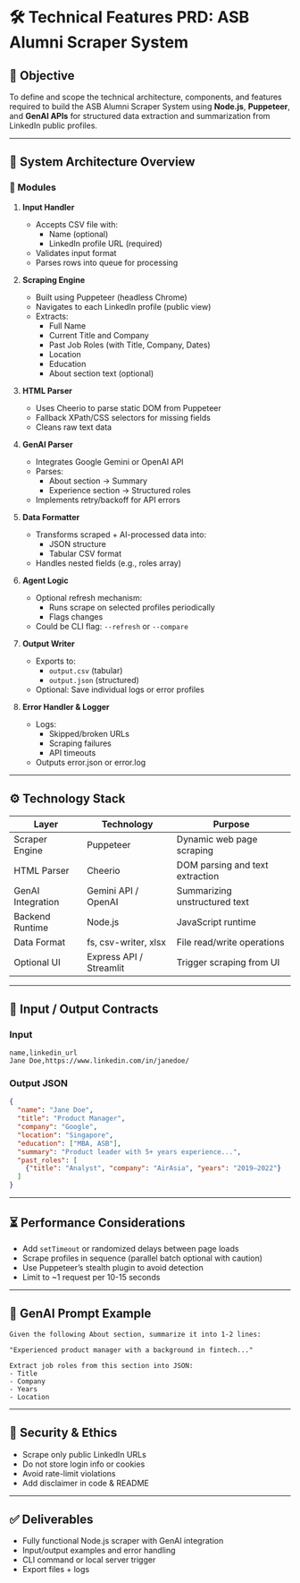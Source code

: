 # 🛠 Technical Features PRD: ASB Alumni Scraper System

## 📌 Objective

To define and scope the technical architecture, components, and features required to build the ASB Alumni Scraper System using **Node.js**, **Puppeteer**, and **GenAI APIs** for structured data extraction and summarization from LinkedIn public profiles.

---

## 🔧 System Architecture Overview

### 🧱 Modules

1. **Input Handler**
   - Accepts CSV file with:
     - Name (optional)
     - LinkedIn profile URL (required)
   - Validates input format
   - Parses rows into queue for processing

2. **Scraping Engine**
   - Built using Puppeteer (headless Chrome)
   - Navigates to each LinkedIn profile (public view)
   - Extracts:
     - Full Name
     - Current Title and Company
     - Past Job Roles (with Title, Company, Dates)
     - Location
     - Education
     - About section text (optional)

3. **HTML Parser**
   - Uses Cheerio to parse static DOM from Puppeteer
   - Fallback XPath/CSS selectors for missing fields
   - Cleans raw text data

4. **GenAI Parser**
   - Integrates Google Gemini or OpenAI API
   - Parses:
     - About section → Summary
     - Experience section → Structured roles
   - Implements retry/backoff for API errors

5. **Data Formatter**
   - Transforms scraped + AI-processed data into:
     - JSON structure
     - Tabular CSV format
   - Handles nested fields (e.g., roles array)

6. **Agent Logic**
   - Optional refresh mechanism:
     - Runs scrape on selected profiles periodically
     - Flags changes
   - Could be CLI flag: `--refresh` or `--compare`

7. **Output Writer**
   - Exports to:
     - `output.csv` (tabular)
     - `output.json` (structured)
   - Optional: Save individual logs or error profiles

8. **Error Handler & Logger**
   - Logs:
     - Skipped/broken URLs
     - Scraping failures
     - API timeouts
   - Outputs error.json or error.log

---

## ⚙️ Technology Stack

| Layer              | Technology            | Purpose                            |
|-------------------|------------------------|------------------------------------|
| Scraper Engine     | Puppeteer              | Dynamic web page scraping          |
| HTML Parser        | Cheerio                | DOM parsing and text extraction    |
| GenAI Integration  | Gemini API / OpenAI    | Summarizing unstructured text      |
| Backend Runtime    | Node.js                | JavaScript runtime                 |
| Data Format        | fs, csv-writer, xlsx   | File read/write operations         |
| Optional UI        | Express API / Streamlit| Trigger scraping from UI           |

---

## 🧪 Input / Output Contracts

### Input
```csv
name,linkedin_url
Jane Doe,https://www.linkedin.com/in/janedoe/
```

### Output JSON
```json
{
  "name": "Jane Doe",
  "title": "Product Manager",
  "company": "Google",
  "location": "Singapore",
  "education": ["MBA, ASB"],
  "summary": "Product leader with 5+ years experience...",
  "past_roles": [
    {"title": "Analyst", "company": "AirAsia", "years": "2019–2022"}
  ]
}
```

---

## ⏳ Performance Considerations

- Add `setTimeout` or randomized delays between page loads
- Scrape profiles in sequence (parallel batch optional with caution)
- Use Puppeteer’s stealth plugin to avoid detection
- Limit to ~1 request per 10-15 seconds

---

## 🧠 GenAI Prompt Example

```text
Given the following About section, summarize it into 1-2 lines:

"Experienced product manager with a background in fintech..."

Extract job roles from this section into JSON:
- Title
- Company
- Years
- Location
```

---

## 🔐 Security & Ethics

- Scrape only public LinkedIn URLs
- Do not store login info or cookies
- Avoid rate-limit violations
- Add disclaimer in code & README

---

## ✅ Deliverables

- Fully functional Node.js scraper with GenAI integration
- Input/output examples and error handling
- CLI command or local server trigger
- Export files + logs